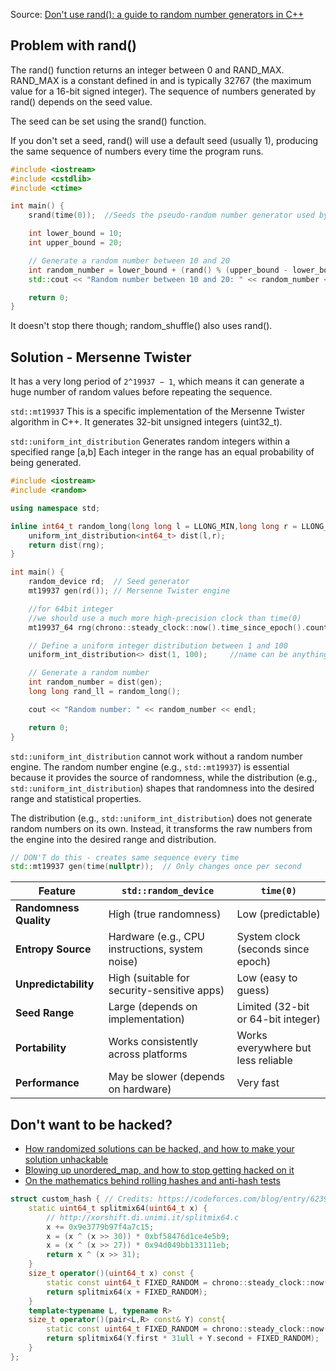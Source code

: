 Source: [Don't use rand(): a guide to random number generators in C++](https://codeforces.com/blog/entry/61587)

## Problem with rand()

The rand() function returns an integer between 0 and RAND_MAX.
RAND_MAX is a constant defined in <cstdlib> and is typically 32767 (the maximum value for a 16-bit signed integer).
The sequence of numbers generated by rand() depends on the seed value.

The seed can be set using the srand() function.

If you don't set a seed, rand() will use a default seed (usually 1), producing the same sequence of numbers every time the program runs.

```cpp
#include <iostream>
#include <cstdlib>
#include <ctime>

int main() {
    srand(time(0));  //Seeds the pseudo-random number generator used by std::rand() with the value seed.

    int lower_bound = 10;
    int upper_bound = 20;

    // Generate a random number between 10 and 20
    int random_number = lower_bound + (rand() % (upper_bound - lower_bound + 1));
    std::cout << "Random number between 10 and 20: " << random_number << std::endl;

    return 0;
}
```
It doesn't stop there though; random_shuffle() also uses rand().

## Solution - Mersenne Twister

It has a very long period of 
`2^19937 − 1`, which means it can generate a huge number of random values before repeating the sequence.

`std::mt19937`
This is a specific implementation of the Mersenne Twister algorithm in C++.
It generates 32-bit unsigned integers (uint32_t).


 `std::uniform_int_distribution`
Generates random integers within a specified range [a,b] Each integer in the range has an equal probability of being generated.

```cpp
#include <iostream>
#include <random>

using namespace std;

inline int64_t random_long(long long l = LLONG_MIN,long long r = LLONG_MAX){
    uniform_int_distribution<int64_t> dist(l,r);   
    return dist(rng);
}

int main() {
    random_device rd;  // Seed generator
    mt19937 gen(rd()); // Mersenne Twister engine

    //for 64bit integer
    //we should use a much more high-precision clock than time(0)
    mt19937_64 rng(chrono::steady_clock::now().time_since_epoch().count());   //shuffle(all(a), rng)

    // Define a uniform integer distribution between 1 and 100
    uniform_int_distribution<> dist(1, 100);     //name can be anything other than dist

    // Generate a random number
    int random_number = dist(gen);
    long long rand_ll = random_long();

    cout << "Random number: " << random_number << endl;

    return 0;
}
```
`std::uniform_int_distribution` cannot work without a random number engine. The random number engine (e.g., `std::mt19937`) is essential because it provides the source of randomness, while the distribution (e.g., `std::uniform_int_distribution`) shapes that randomness into the desired range and statistical properties.

The distribution (e.g., `std::uniform_int_distribution`) does not generate random numbers on its own. Instead, it transforms the raw numbers from the engine into the desired range and distribution.

```cpp
// DON'T do this - creates same sequence every time
std::mt19937 gen(time(nullptr));  // Only changes once per second
```


| Feature                     | `std::random_device`                          | `time(0)`                          |
|-----------------------------|-----------------------------------------------|------------------------------------|
| **Randomness Quality**      | High (true randomness)                        | Low (predictable)                  |
| **Entropy Source**          | Hardware (e.g., CPU instructions, system noise)| System clock (seconds since epoch) |
| **Unpredictability**        | High (suitable for security-sensitive apps)   | Low (easy to guess)                |
| **Seed Range**              | Large (depends on implementation)             | Limited (32-bit or 64-bit integer) |
| **Portability**             | Works consistently across platforms           | Works everywhere but less reliable |
| **Performance**             | May be slower (depends on hardware)           | Very fast                          |


## Don't want to be hacked?

- [How randomized solutions can be hacked, and how to make your solution unhackable](https://codeforces.com/blog/entry/61675)
- [Blowing up unordered_map, and how to stop getting hacked on it](https://codeforces.com/blog/entry/62393)
- [On the mathematics behind rolling hashes and anti-hash tests](https://codeforces.com/blog/entry/60442)

```cpp
struct custom_hash { // Credits: https://codeforces.com/blog/entry/62393
    static uint64_t splitmix64(uint64_t x) {
        // http://xorshift.di.unimi.it/splitmix64.c
        x += 0x9e3779b97f4a7c15;
        x = (x ^ (x >> 30)) * 0xbf58476d1ce4e5b9;
        x = (x ^ (x >> 27)) * 0x94d049bb133111eb;
        return x ^ (x >> 31);
    }
    size_t operator()(uint64_t x) const {
        static const uint64_t FIXED_RANDOM = chrono::steady_clock::now().time_since_epoch().count();
        return splitmix64(x + FIXED_RANDOM);
    }
    template<typename L, typename R>
    size_t operator()(pair<L,R> const& Y) const{
        static const uint64_t FIXED_RANDOM = chrono::steady_clock::now().time_since_epoch().count();
        return splitmix64(Y.first * 31ull + Y.second + FIXED_RANDOM);
    }
};
```
